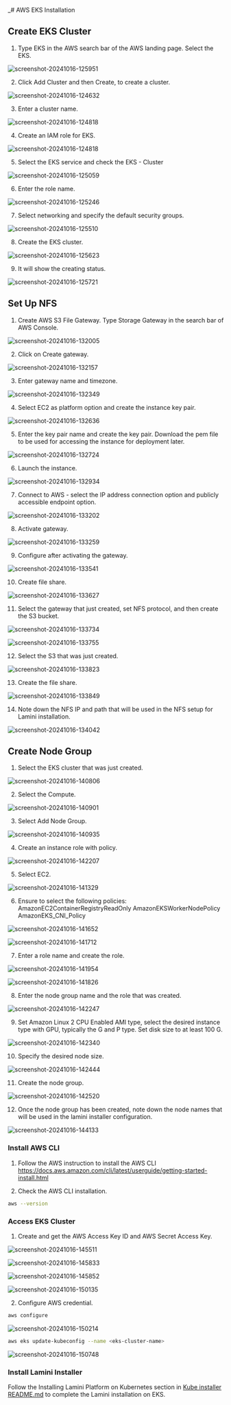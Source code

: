 _# AWS EKS Installation

## Create EKS Cluster

1. Type EKS in the AWS search bar of the AWS landing page. Select the EKS.

![screenshot-20241016-125951](../assets/eks.png)

2. Click Add Cluster and then Create, to create a cluster.

![screenshot-20241016-124632](../assets/eks_create_cluster.png)

3. Enter a cluster name.

![screenshot-20241016-124818](../assets/eks_cluster_name.png)

4. Create an IAM role for EKS.

![screenshot-20241016-124818](../assets/eks_iam.png)

5. Select the EKS service and check the EKS - Cluster

![screenshot-20241016-125059](../assets/eks_service.png)

6. Enter the role name.

![screenshot-20241016-125246](../assets/eks_role_name.png)

7. Select networking and specify the default security groups.

![screenshot-20241016-125510](../assets/eks_networking.png)

8. Create the EKS cluster.

![screenshot-20241016-125623](../assets/eks_create_cluster_1.png)

9. It will show the creating status.

![screenshot-20241016-125721](../assets/eks_status.png)

## Set Up NFS

1. Create AWS S3 File Gateway. Type Storage Gateway in the search bar of AWS Console.

![screenshot-20241016-132005](../assets/eks_gateway.png)

2. Click on Create gateway.

![screenshot-20241016-132157](../assets/eks_create_gateway.png)

3. Enter gateway name and timezone.

![screenshot-20241016-132349](../assets/eks_create_gateway.png)

4. Select EC2 as platform option and create the instance key pair.

![screenshot-20241016-132636](../assets/eks_ecs.png)

5. Enter the key pair name and create the key pair. Download the pem file to be used for accessing the instance for deployment later.

![screenshot-20241016-132724](../assets/eks_keypair.png)

6. Launch the instance.

![screenshot-20241016-132934](../assets/eks_launch_instance.png)

7. Connect to AWS - select the IP address connection option and publicly accessible endpoint option.

![screenshot-20241016-133202](../assets/eks_ip.png)

8. Activate gateway.

![screenshot-20241016-133259](../assets/eks_activate_gateway.png)

9. Configure after activating the gateway.

![screenshot-20241016-133541](../assets/eks_configure.png)

10. Create file share.

![screenshot-20241016-133627](../assets/eks_fileshare.png)

11. Select the gateway that just created, set NFS protocol, and then create the S3 bucket.

![screenshot-20241016-133734](../assets/eks_nfs_protocol.png)

![screenshot-20241016-133755](../assets/eks_s3.png)

12. Select the S3 that was just created.

![screenshot-20241016-133823](../assets/eks_select_s3.png)

13. Create the file share.

![screenshot-20241016-133849](../assets/eks_create_fileshare.png)

14. Note down the NFS IP and path that will be used in the NFS setup for Lamini installation.

![screenshot-20241016-134042](../assets/eks_ip_path.png)

## Create Node Group

1. Select the EKS cluster that was just created.

![screenshot-20241016-140806](../assets/eks_select_cluster.png)

2. Select the Compute.

![screenshot-20241016-140901](../assets/eks_compute.png)

3. Select Add Node Group.

![screenshot-20241016-140935](../assets/eks_add_nodegroup.png)

4. Create an instance role with policy.

![screenshot-20241016-142207](../assets/eks_role.png)

5. Select EC2.

![screenshot-20241016-141329](../assets/eks_ec2.png)

6. Ensure to select the following policies:
AmazonEC2ContainerRegistryReadOnly
AmazonEKSWorkerNodePolicy
AmazonEKS_CNI_Policy

![screenshot-20241016-141652](../assets/eks_policy.png)

![screenshot-20241016-141712](../assets/eks_policy_1.png)

7. Enter a role name and create the role.

![screenshot-20241016-141954](../assets/eks_role_name_1.png)

![screenshot-20241016-141826](../assets/eks_create_role.png)

8. Enter the node group name and the role that was created.

![screenshot-20241016-142247](../assets/eks_nodegroup.png)

9. Set Amazon Linux 2 CPU Enabled AMI type, select the desired instance type with GPU, typically the G and P type. Set disk size to at least 100 G.

![screenshot-20241016-142340](../assets/eks_ec2_type.png)

10. Specify the desired node size.

![screenshot-20241016-142444](../assets/eks_nodegroup_size.png)

11. Create the node group.

![screenshot-20241016-142520](../assets/eks_create_nodegroup.png)

12. Once the node group has been created, note down the node names that will be used in the lamini installer configuration.

![screenshot-20241016-144133](/assets/eks_nodename.png)

### Install AWS CLI

1. Follow the AWS instruction to install the AWS CLI
https://docs.aws.amazon.com/cli/latest/userguide/getting-started-install.html

2. Check the AWS CLI installation.

```bash
aws --version
```

### Access EKS Cluster

1. Create and get the AWS Access Key ID and AWS Secret Access Key.

![screenshot-20241016-145511](../assets/eks_access_key.png)

![screenshot-20241016-145833](../assets/eks_access_key_1.png)

![screenshot-20241016-145852](../assets/eks_access_key_2.png)

![screenshot-20241016-150135](../assets/eks_access_key_3.png)


2. Configure AWS credential.

```bash
aws configure
```

![screenshot-20241016-150214](../assets/eks_configure.png)

```bash
aws eks update-kubeconfig --name <eks-cluster-name>
```

![screenshot-20241016-150748](../assets/eks_update_config.png)

### Install Lamini Installer

Follow the Installing Lamini Platform on Kubernetes section in [Kube installer README.md](https://github.com/lamini-ai/lamini-platform/blob/main/deployments/kube-installer/README.md) to complete the Lamini installation on EKS.
